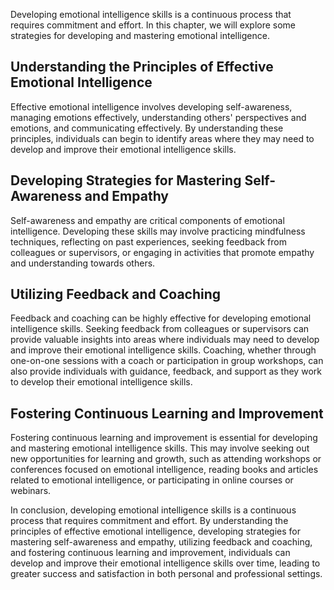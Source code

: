 
Developing emotional intelligence skills is a continuous process that requires commitment and effort. In this chapter, we will explore some strategies for developing and mastering emotional intelligence.

Understanding the Principles of Effective Emotional Intelligence
----------------------------------------------------------------

Effective emotional intelligence involves developing self-awareness, managing emotions effectively, understanding others' perspectives and emotions, and communicating effectively. By understanding these principles, individuals can begin to identify areas where they may need to develop and improve their emotional intelligence skills.

Developing Strategies for Mastering Self-Awareness and Empathy
--------------------------------------------------------------

Self-awareness and empathy are critical components of emotional intelligence. Developing these skills may involve practicing mindfulness techniques, reflecting on past experiences, seeking feedback from colleagues or supervisors, or engaging in activities that promote empathy and understanding towards others.

Utilizing Feedback and Coaching
-------------------------------

Feedback and coaching can be highly effective for developing emotional intelligence skills. Seeking feedback from colleagues or supervisors can provide valuable insights into areas where individuals may need to develop and improve their emotional intelligence skills. Coaching, whether through one-on-one sessions with a coach or participation in group workshops, can also provide individuals with guidance, feedback, and support as they work to develop their emotional intelligence skills.

Fostering Continuous Learning and Improvement
---------------------------------------------

Fostering continuous learning and improvement is essential for developing and mastering emotional intelligence skills. This may involve seeking out new opportunities for learning and growth, such as attending workshops or conferences focused on emotional intelligence, reading books and articles related to emotional intelligence, or participating in online courses or webinars.

In conclusion, developing emotional intelligence skills is a continuous process that requires commitment and effort. By understanding the principles of effective emotional intelligence, developing strategies for mastering self-awareness and empathy, utilizing feedback and coaching, and fostering continuous learning and improvement, individuals can develop and improve their emotional intelligence skills over time, leading to greater success and satisfaction in both personal and professional settings.
